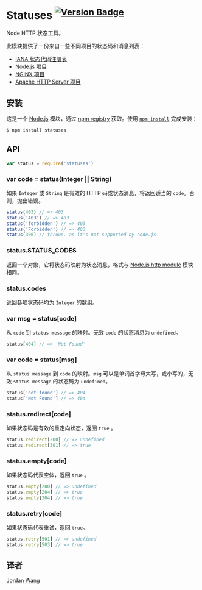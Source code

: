 # Statuses <sup>[![Version Badge](http://versionbadg.es/jshttp/statuses.svg)](https://www.npmjs.com/package/statuses)</sup>

Node HTTP 状态工具。

此模块提供了一份来自一些不同项目的状态码和消息列表：

  * [IANA 状态代码注册表](https://www.iana.org/assignments/http-status-codes/http-status-codes.xhtml)
  * [Node.js 项目](https://nodejs.org/)
  * [NGINX 项目](https://www.nginx.com/)
  * [Apache HTTP Server 项目](https://httpd.apache.org/)

## 安装

这是一个 [Node.js](https://nodejs.org/en/) 模块，通过 [npm registry](https://www.npmjs.com/) 获取。使用 [`npm install`](https://docs.npmjs.com/getting-started/installing-npm-packages-locally) 完成安装：

```sh
$ npm install statuses
```

## API

```js
var status = require('statuses')
```

### var code = status(Integer || String)

如果 `Integer` 或 `String` 是有效的 HTTP 码或状态消息，将返回适当的 `code`。否则，抛出错误。

```js
status(403) // => 403
status('403') // => 403
status('forbidden') // => 403
status('Forbidden') // => 403
status(306) // throws, as it's not supported by node.js
```

### status.STATUS_CODES

返回一个对象，它将状态码映射为状态消息，格式与 [Node.js http module](https://nodejs.org/dist/latest/docs/api/http.html#http_http_status_codes) 模块相同。

### status.codes

返回各项状态码均为 `Integer` 的数组。

### var msg = status[code]

从 `code` 到 `status message` 的映射。无效 `code` 的状态消息为 `undefined`。

```js
status[404] // => 'Not Found'
```

### var code = status[msg]

从 `status message` 到 `code` 的映射。`msg` 可以是单词首字母大写，或小写的，无效 `status message` 的状态码为 `undefined`。

```js
status['not found'] // => 404
status['Not Found'] // => 404
```

### status.redirect[code]

如果状态码是有效的重定向状态，返回 `true` 。

```js
status.redirect[200] // => undefined
status.redirect[301] // => true
```

### status.empty[code]

如果状态码代表空体，返回 `true` 。

```js
status.empty[200] // => undefined
status.empty[204] // => true
status.empty[304] // => true
```

### status.retry[code]

如果状态码代表重试，返回 `true`。

```js
status.retry[501] // => undefined
status.retry[503] // => true
```

## 译者

[Jordan Wang](https://github.com/mingmingwon/)
